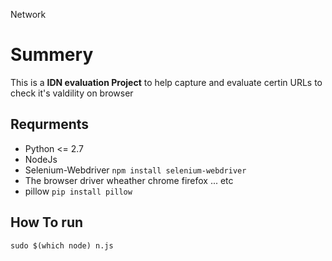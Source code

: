 Network
# Summery 
This is a **IDN evaluation Project** to help capture and evaluate certin URLs to check it's valdility on browser 

## Requrments 
- Python <= 2.7 
- NodeJs
- Selenium-Webdriver `npm install selenium-webdriver`
- The browser driver wheather chrome firefox ... etc 
- pillow `pip install pillow`

## How To run 
`sudo $(which node) n.js`
